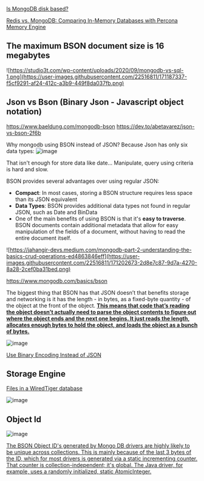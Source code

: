 [Is MongoDB disk based?](https://stackoverflow.com/questions/9442883/is-mongodb-disk-based)

[Redis vs. MongoDB: Comparing In-Memory Databases with Percona Memory Engine](https://scalegrid.io/blog/comparing-in-memory-databases-redis-vs-mongodb-percona-memory-engine/)

## The maximum BSON document size is 16 megabytes
![https://studio3t.com/wp-content/uploads/2020/09/mongodb-vs-sql-1.png](https://user-images.githubusercontent.com/22516811/171187337-f5cf9291-af24-412c-a3b9-449f8da037fb.png)

## Json vs Bson (Binary Json - Javascript object notation)
https://www.baeldung.com/mongodb-bson
https://dev.to/abetavarez/json-vs-bson-2f6b

Why mongodb using BSON instead of JSON?
Because Json has only six data types:
![image](https://user-images.githubusercontent.com/22516811/171200984-4434fcf7-809d-4991-982a-3f2033b71dcc.png)

That isn't enough for store data like date...
Manipulate, query using criteria is hard and slow. 

BSON provides several advantages over using regular JSON:
- **Compact**: In most cases, storing a BSON structure requires less space than its JSON equivalent
- **Data Types**: BSON provides additional data types not found in regular JSON, such as Date and BinData
- One of the main benefits of using BSON is that it's **easy to traverse**. BSON documents contain additional metadata that allow for easy manipulation of the fields of a document, without having to read the entire document itself.

![https://jahangir-devs.medium.com/mongodb-part-2-understanding-the-basics-crud-operations-ed4863846eff](https://user-images.githubusercontent.com/22516811/171202673-2d8e7c87-9d7a-4270-8a28-2cef0ba31bed.png)

https://www.mongodb.com/basics/bson

The biggest thing that BSON has that JSON doesn’t that benefits storage and networking is it has the length - in bytes, as a fixed-byte quantity - of the object at the front of the object. **[This means that code that’s reading the object doesn’t actually need to parse the object contents to figure out where the object ends and the next one begins. It just reads the length, allocates enough bytes to hold the object, and loads the object as a bunch of bytes.](https://www.quora.com/What-was-the-need-of-BSON-in-MongoDB-when-we-have-JSON)**

![image](https://user-images.githubusercontent.com/22516811/171206778-6a5a97c7-b391-45e9-af46-24a8cfac8c0d.png)

[Use Binary Encoding Instead of JSON](https://betterprogramming.pub/use-binary-encoding-instead-of-json-dec745ec09b6)


## Storage Engine

[Files in a WiredTiger database](https://muralidba.blogspot.com/2018/04/files-in-wiredtiger-database.html)

![image](https://user-images.githubusercontent.com/22516811/171205992-d646e5e5-cded-41ea-ab6b-fe547283fb7c.png)


## Object Id
![image](https://user-images.githubusercontent.com/22516811/171231868-bea239cc-335a-4e18-974e-1d39d43943d2.png)

[The BSON Object ID's generated by Mongo DB drivers are highly likely to be unique across collections. This is mainly because of the last 3 bytes of the ID, which for most drivers is generated via a static incrementing counter. That counter is collection-independent; it's global. The Java driver, for example, uses a randomly initialized, static AtomicInteger.](https://stackoverflow.com/questions/4677237/possibility-of-duplicate-mongo-objectids-being-generated-in-two-different-colle)

